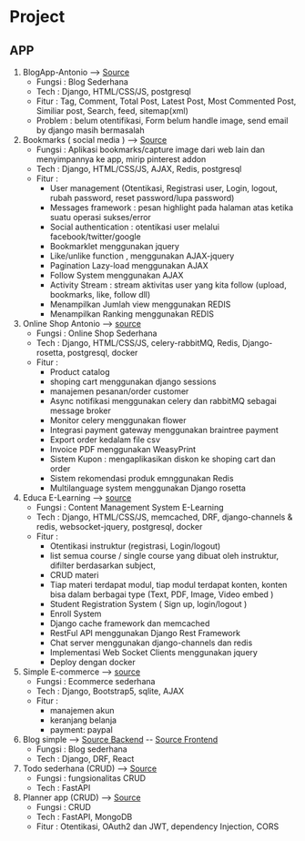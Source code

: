 # Project

## APP
1. BlogApp-Antonio --> [Source](https://github.com/ArisDjango/BlogAntonio) 
    - Fungsi    : Blog Sederhana
    - Tech      : Django, HTML/CSS/JS, postgresql
    - Fitur     : Tag, Comment, Total Post, Latest Post, Most Commented Post, Similiar post, Search, feed, sitemap(xml)
    - Problem   : belum otentifikasi, Form belum handle image, send email by django masih bermasalah
2. Bookmarks ( social media ) --> [Source](https://github.com/ArisDjango/SosmedAntonio)
    - Fungsi    : Aplikasi bookmarks/capture image dari web lain dan menyimpannya ke app, mirip pinterest addon
    - Tech      : Django, HTML/CSS/JS, AJAX, Redis, postgresql
    - Fitur     :
        - User management (Otentikasi, Registrasi user, Login, logout, rubah password, reset password/lupa password)
        - Messages framework : pesan highlight pada halaman atas ketika suatu operasi sukses/error
        - Social authentication : otentikasi user melalui facebook/twitter/google
        - Bookmarklet menggunakan jquery 
        - Like/unlike function , menggunakan AJAX-jquery
        - Pagination Lazy-load menggunakan AJAX
        - Follow System menggunakan AJAX
        - Activity Stream : stream aktivitas user yang kita follow (upload, bookmarks, like, follow dll)
        - Menampilkan Jumlah view menggunakan REDIS
        - Menampilkan Ranking menggunakan REDIS
 3. Online Shop Antonio --> [source](https://github.com/ArisDjango/OnlineShopAntonioReborn2)
    - Fungsi        : Online Shop Sederhana
    - Tech          : Django, HTML/CSS/JS, celery-rabbitMQ, Redis, Django-rosetta, postgresql, docker
    - Fitur         :
        - Product catalog
        - shoping cart menggunakan django sessions
        - manajemen pesanan/order customer
        - Async notifikasi menggunakan celery dan rabbitMQ sebagai message broker
        - Monitor celery menggunakan flower
        - Integrasi payment gateway menggunakan braintree payment
        - Export order kedalam file csv
        - Invoice PDF menggunakan WeasyPrint
        - Sistem Kupon : mengaplikasikan diskon ke shoping cart dan order
        - Sistem rekomendasi produk emnggunakan Redis
        - Multilanguage system menggunakan Django rosetta
 4. Educa E-Learning --> [source](https://github.com/ArisDjango/EducaAntonio)
    - Fungsi        : Content Management System E-Learning
    - Tech          : Django, HTML/CSS/JS, memcached, DRF, django-channels & redis, websocket-jquery, postgresql, docker
    - Fitur         : 
        - Otentikasi instruktur (registrasi, Login/logout)
        - list semua course / single course yang dibuat oleh instruktur, difilter berdasarkan subject, 
        - CRUD materi
        - Tiap materi terdapat modul, tiap modul terdapat konten, konten bisa dalam berbagai type (Text, PDF, Image, Video embed ) 
        - Student Registration System ( Sign up, login/logout )
        - Enroll System
        - Django cache framework dan memcached
        - RestFul API menggunakan Django Rest Framework
        - Chat server menggunakan django-channels dan redis
        - Implementasi Web Socket Clients menggunakan jquery
        - Deploy dengan docker
  5. Simple E-commerce --> [source](https://github.com/ArisDjango/ecomVery)
     - Fungsi       : Ecommerce sederhana
     - Tech         : Django, Bootstrap5, sqlite, AJAX
     - Fitur        :
        - manajemen akun
        - keranjang belanja
        - payment: paypal
  6. Blog simple --> [Source Backend](https://github.com/ArisDjango/CrudVeryAcademy) -- [Source Frontend](https://github.com/ArisDjango/CrudVeryAcademyReact2)
     - Fungsi       : Blog sederhana
     - Tech         : Django, DRF, React
  7. Todo sederhana (CRUD) --> [Source](https://github.com/ArisPython/fastapi/tree/planner-sql/todos)
     - Fungsi       : fungsionalitas CRUD
     - Tech         : FastAPI
  8. Planner app (CRUD) --> [Source](https://github.com/ArisPython/fastapi/tree/planner-sql/planner)
     - Fungsi       : CRUD
     - Tech         : FastAPI, MongoDB
     - Fitur        : Otentikasi, OAuth2 dan JWT, dependency Injection, CORS
